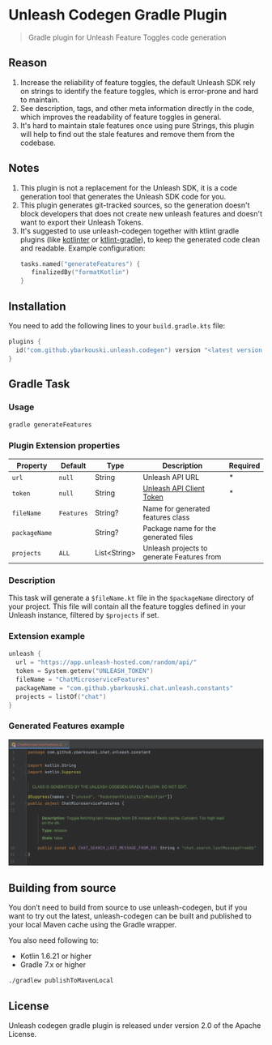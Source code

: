 # Unleash Codegen Gradle Plugin
> Gradle plugin for Unleash Feature Toggles code generation


## Reason
1. Increase the reliability of feature toggles, the default Unleash SDK rely on strings to identify the feature toggles, which is error-prone and hard to maintain.
2. See description, tags, and other meta information directly in the code, which improves the readability of feature toggles in general.
3. It's hard to maintain stale features once using pure Strings, this plugin will help to find out the stale features and remove them from the codebase.

## Notes
1. This plugin is not a replacement for the Unleash SDK, it is a code generation tool that generates the Unleash SDK code for you.
2. This plugin generates git-tracked sources, so the generation doesn't block developers that does not create new unleash features and doesn't want to export their Unleash Tokens.
3. It's suggested to use unleash-codegen together with ktlint gradle plugins (like [kotlinter](https://github.com/jeremymailen/kotlinter-gradle) or [ktlint-gradle](https://github.com/JLLeitschuh/ktlint-gradle)), to keep the generated code clean and readable. Example configuration:
    ```kotlin
   tasks.named("generateFeatures") {
       finalizedBy("formatKotlin")
   }
   ```

## Installation
You need to add the following lines to your `build.gradle.kts` file:
```kotlin
plugins { 
  id("com.github.ybarkouski.unleash.codegen") version "<latest version from the Gradle plugin portal>"
}
```

## Gradle Task
### Usage
```bash
gradle generateFeatures
```
### Plugin Extension properties
| Property      | Default           | Type          | Description                                | Required |
|---------------|-------------------|---------------|--------------------------------------------|---------|
| `url`         | `null`            | String        | Unleash API URL                            | *       |
| `token`       | `null`            | String        | [Unleash API Client Token](https://docs.getunleash.io/user_guide/api-token)                   | *       |
| `fileName`    | `Features`        | String?       | Name for generated features class          |         |
| `packageName` |               | String?       | Package name for the generated files       |         |
| `projects`    | `ALL`             | List\<String> | Unleash projects to generate Features from |         |

### Description
This task will generate a `$fileName.kt` file in the `$packageName` directory of your project. This file will contain all the feature toggles defined in your Unleash instance, filtered by `$projects` if set.

### Extension example
```kotlin
unleash {
  url = "https://app.unleash-hosted.com/random/api/"
  token = System.getenv("UNLEASH_TOKEN")
  fileName = "ChatMicroserviceFeatures"
  packageName = "com.github.ybarkouski.chat.unleash.constants"
  projects = listOf("chat")
}
```
### Generated Features example
![Codegen Example](images/codegen-example.png)


## Building from source
You don’t need to build from source to use unleash-codegen, but if you want to try out the latest, unleash-codegen can be built and published to your local Maven cache using the Gradle wrapper.

You also need following to:
- Kotlin 1.6.21 or higher
- Gradle 7.x or higher 

```bash
./gradlew publishToMavenLocal
```

## License
Unleash codegen gradle plugin is released under version 2.0 of the Apache License.



